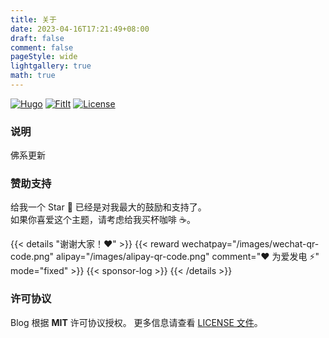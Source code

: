 ```yaml
---
title: 关于 
date: 2023-04-16T17:21:49+08:00
draft: false
comment: false
pageStyle: wide
lightgallery: true
math: true
---
```


[![Hugo](https://img.shields.io/badge/Hugo-%5E0.109.0-ff4088?style=flat&logo=hugo)](https://gohugo.io/)
[![FitIt](https://img.shields.io/badge/theme-FixIt-blue)](https://github.com/hugo-fixit/FixIt)
[![License](https://img.shields.io/github/license/uyaki/blog)](https://github.com/uyaki/blog/blob/master/LICENSE)

### 说明

佛系更新

### 赞助支持

给我一个 Star 🌟 已经是对我最大的鼓励和支持了。\
如果你喜爱这个主题，请考虑给我买杯咖啡 ☕️。

{{< details "谢谢大家！❤️" >}}
{{< reward wechatpay="/images/wechat-qr-code.png" alipay="/images/alipay-qr-code.png" comment="❤️ 为爱发电 ⚡️" mode="fixed" >}}
{{< sponsor-log >}}
{{< /details >}}

### 许可协议

Blog 根据 **MIT** 许可协议授权。 更多信息请查看 [LICENSE 文件](https://github.com/uyaki/blog/blob/master/LICENSE)。
